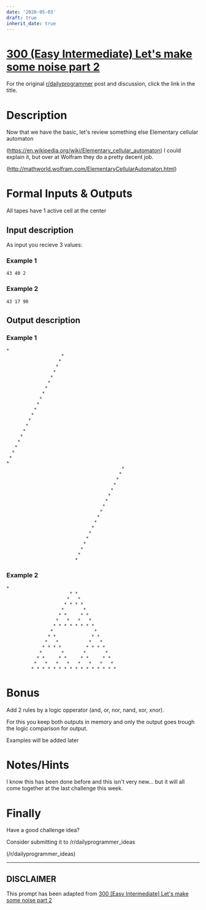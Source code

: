 ```yaml
---
date: '2020-05-03'
draft: true
inherit_date: true
---
```


# [300 (Easy Intermediate) Let's make some noise part 2](https://www.reddit.com/r/dailyprogrammer/comments/5q9cll/20170126_challenge_300_easyintermediate_lets_make/)

For the original [r/dailyprogrammer](https://www.reddit.com/r/dailyprogrammer/) post and discussion, click the link in the title.

# Description
Now that we have the basic, let's review something else Elementary cellular automaton

(https://en.wikipedia.org/wiki/Elementary_cellular_automaton)
I could explain it, but over at Wolfram they do a pretty decent job.

(http://mathworld.wolfram.com/ElementaryCellularAutomaton.html)
# Formal Inputs & Outputs
All tapes have 1 active cell at the center

## Input description
As input you recieve 3 values: 

### Example 1

```
43 40 2
```
### Example 2

```
43 17 90
```
## Output description
### Example 1

```
*                     
                    *                      
                   *                       
                  *                        
                 *                         
                *                          
               *                           
              *                            
             *                             
            *                              
           *                               
          *                                
         *                                 
        *                                  
       *                                   
      *                                    
     *                                     
    *                                      
   *                                       
  *                                        
 *                                         
*                                          
                                          *
                                         * 
                                        *  
                                       *   
                                      *    
                                     *     
                                    *      
                                   *       
                                  *        
                                 *         
                                *          
                               *           
                              *            
                             *             
                            *              
                           *               
                          *                
                         *
```
### Example 2

```
*                         
                       * *                        
                      *   *                       
                     * * * *                      
                    *       *                     
                   * *     * *                    
                  *   *   *   *                   
                 * * * * * * * *                  
                *               *                 
               * *             * *                
              *   *           *   *               
             * * * *         * * * *              
            *       *       *       *             
           * *     * *     * *     * *            
          *   *   *   *   *   *   *   *           
         * * * * * * * * * * * * * * * *
```
# Bonus
Add 2 rules by a logic opperator (and, or, nor, nand, xor, xnor).

For this you keep both outputs in memory and only the output goes trough the logic comparison for output.

Examples will be added later

# Notes/Hints
I know this has been done before and this isn't very new... but it will all come together at the last challenge this week. 

# Finally
Have a good challenge idea?

Consider submitting it to /r/dailyprogrammer_ideas

(/r/dailyprogrammer_ideas)

----
## **DISCLAIMER**
This prompt has been adapted from [300 [Easy Intermediate] Let's make some noise part 2](https://www.reddit.com/r/dailyprogrammer/comments/5q9cll/20170126_challenge_300_easyintermediate_lets_make/
)
